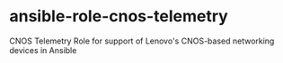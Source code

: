 # ansible-role-cnos-telemetry
CNOS Telemetry Role for support of Lenovo's CNOS-based networking devices in Ansible
